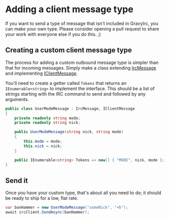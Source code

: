 # Adding a client message type

If you want to send a type of message that isn't included in GravyIrc, you can make your own type.  Please consider opening a pull request to share your work with everyone else if you do this. ;)

## Creating a custom client message type

The process for adding a custom outbound message type is simpler than that for incoming messages.  Simply make a class extending [IrcMessage](/api/GravyIrc.Messages.IrcMessage.html) and implementing [IClientMessage](/api/GravyIrc.Messages.IClientMessage.html).

You'll need to create a getter called `Tokens` that returns an `IEnumerable<string>` to implement the interface.  This should be a list of strings starting with the IRC command to send and followed by any arguments. 

```csharp
public class UserModeMessage : IrcMessage, IClientMessage
{
    private readonly string mode;
    private readonly string nick;

    public UserModeMessage(string nick, string mode)
    {
        this.mode = mode;
        this.nick = nick;
    }

    public IEnumerable<string> Tokens => new[] { "MODE", nick, mode };
}
```

## Send it

Once you have your custom type, that's about all you need to do; it should be ready to ship for a low, flat rate.  

```csharp
var banHammer = new UserModeMessage("someNick", "+b");
await ircClient.SendAsync(banHammer);
```
